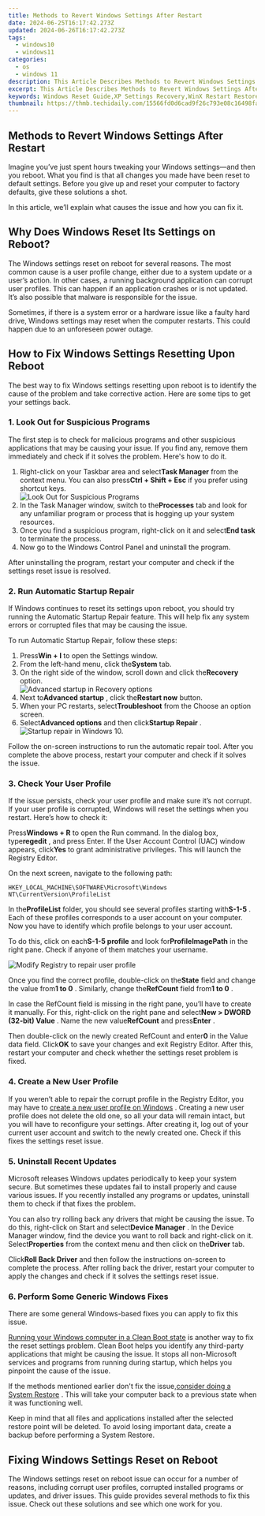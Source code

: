 ```yaml
---
title: Methods to Revert Windows Settings After Restart
date: 2024-06-25T16:17:42.273Z
updated: 2024-06-26T16:17:42.273Z
tags:
  - windows10
  - windows11
categories:
  - os
  - windows 11
description: This Article Describes Methods to Revert Windows Settings After Restart
excerpt: This Article Describes Methods to Revert Windows Settings After Restart
keywords: Windows Reset Guide,XP Settings Recovery,WinX Restart Restore,Safe Mode Fix Tools,System File Repair Win,Registry Tweaks Windows,Recovery Options Winx
thumbnail: https://thmb.techidaily.com/15566fd0d6cad9f26c793e08c16498fac2c5b48034aed23a907d05190328dc6a.png
---
```


## Methods to Revert Windows Settings After Restart

 Imagine you’ve just spent hours tweaking your Windows settings—and then you reboot. What you find is that all changes you made have been reset to default settings. Before you give up and reset your computer to factory defaults, give these solutions a shot.

 In this article, we’ll explain what causes the issue and how you can fix it.

## Why Does Windows Reset Its Settings on Reboot?

 The Windows settings reset on reboot for several reasons. The most common cause is a user profile change, either due to a system update or a user’s action. In other cases, a running background application can corrupt user profiles. This can happen if an application crashes or is not updated. It’s also possible that malware is responsible for the issue.

 Sometimes, if there is a system error or a hardware issue like a faulty hard drive, Windows settings may reset when the computer restarts. This could happen due to an unforeseen power outage.

## How to Fix Windows Settings Resetting Upon Reboot

 The best way to fix Windows settings resetting upon reboot is to identify the cause of the problem and take corrective action. Here are some tips to get your settings back.

### 1\. Look Out for Suspicious Programs

 The first step is to check for malicious programs and other suspicious applications that may be causing your issue. If you find any, remove them immediately and check if it solves the problem. Here's how to do it.

1. Right-click on your Taskbar area and select**Task Manager** from the context menu. You can also press**Ctrl + Shift + Esc** if you prefer using shortcut keys.  
![Look Out for Suspicious Programs](https://static1.makeuseofimages.com/wordpress/wp-content/uploads/2023/04/look-out-for-suspicious-programs.jpg)
2. In the Task Manager window, switch to the**Processes** tab and look for any unfamiliar program or process that is hogging up your system resources.
3. Once you find a suspicious program, right-click on it and select**End task** to terminate the process.
4. Now go to the Windows Control Panel and uninstall the program.

 After uninstalling the program, restart your computer and check if the settings reset issue is resolved.

### 2\. Run Automatic Startup Repair

 If Windows continues to reset its settings upon reboot, you should try running the Automatic Startup Repair feature. This will help fix any system errors or corrupted files that may be causing the issue.

To run Automatic Startup Repair, follow these steps:

1. Press**Win + I** to open the Settings window.
2. From the left-hand menu, click the**System** tab.
3. On the right side of the window, scroll down and click the**Recovery** option.  
![Advanced startup in Recovery options](https://static1.makeuseofimages.com/wordpress/wp-content/uploads/2023/04/advanced-startup-in-recovery-options.jpg)
4. Next to**Advanced startup** , click the**Restart now** button.
5. When your PC restarts, select**Troubleshoot** from the Choose an option screen.
6. Select**Advanced options** and then click**Startup Repair** .  
![Startup repair in Windows 10.](https://static1.makeuseofimages.com/wordpress/wp-content/uploads/2022/05/startup-repair-1.jpg)

 Follow the on-screen instructions to run the automatic repair tool. After you complete the above process, restart your computer and check if it solves the issue.

### 3\. Check Your User Profile

 If the issue persists, check your user profile and make sure it’s not corrupt. If your user profile is corrupted, Windows will reset the settings when you restart. Here’s how to check it:

 Press**Windows + R** to open the Run command. In the dialog box, type**regedit** , and press Enter. If the User Account Control (UAC) window appears, click**Yes** to grant administrative privileges. This will launch the Registry Editor.

On the next screen, navigate to the following path:

`HKEY_LOCAL_MACHINE\SOFTWARE\Microsoft\Windows NT\CurrentVersion\ProfileList`

 In the**ProfileList** folder, you should see several profiles starting with**S-1-5** . Each of these profiles corresponds to a user account on your computer. Now you have to identify which profile belongs to your user account.

 To do this, click on each**S-1-5 profile** and look for**ProfileImagePath** in the right pane. Check if anyone of them matches your username.

![Modify Registry to repair user profile](https://static1.makeuseofimages.com/wordpress/wp-content/uploads/2023/04/modify-registry-to-repair-user-profile.jpg)

 Once you find the correct profile, double-click on the**State** field and change the value from**1 to 0** . Similarly, change the**RefCount** field from**1 to 0** .

 In case the RefCount field is missing in the right pane, you’ll have to create it manually. For this, right-click on the right pane and select**New > DWORD (32-bit) Value** . Name the new value**RefCount** and press**Enter** .

 Then double-click on the newly created RefCount and enter**0** in the Value data field. Click**OK** to save your changes and exit Registry Editor. After this, restart your computer and check whether the settings reset problem is fixed.

### 4\. Create a New User Profile

 If you weren’t able to repair the corrupt profile in the Registry Editor, you may have to [create a new user profile on Windows](https://www.makeuseof.com/windows-11-create-local-user-account/) . Creating a new user profile does not delete the old one, so all your data will remain intact, but you will have to reconfigure your settings. After creating it, log out of your current user account and switch to the newly created one. Check if this fixes the settings reset issue.

### 5\. Uninstall Recent Updates

 Microsoft releases Windows updates periodically to keep your system secure. But sometimes these updates fail to install properly and cause various issues. If you recently installed any programs or updates, uninstall them to check if that fixes the problem.

 You can also try rolling back any drivers that might be causing the issue. To do this, right-click on Start and select**Device Manager** . In the Device Manager window, find the device you want to roll back and right-click on it. Select**Properties** from the context menu and then click on the**Driver** tab.

 Click**Roll Back Driver** and then follow the instructions on-screen to complete the process. After rolling back the driver, restart your computer to apply the changes and check if it solves the settings reset issue.

### 6\. Perform Some Generic Windows Fixes

 There are some general Windows-based fixes you can apply to fix this issue.

[Running your Windows computer in a Clean Boot state](https://www.makeuseof.com/clean-boot-windows-11/) is another way to fix the reset settings problem. Clean Boot helps you identify any third-party applications that might be causing the issue. It stops all non-Microsoft services and programs from running during startup, which helps you pinpoint the cause of the issue.

 If the methods mentioned earlier don't fix the issue,[consider doing a System Restore](https://www.makeuseof.com/windows-11-create-restore-point/) . This will take your computer back to a previous state when it was functioning well.

 Keep in mind that all files and applications installed after the selected restore point will be deleted. To avoid losing important data, create a backup before performing a System Restore.

## Fixing Windows Settings Reset on Reboot

 The Windows settings reset on reboot issue can occur for a number of reasons, including corrupt user profiles, corrupted installed programs or updates, and driver issues. This guide provides several methods to fix this issue. Check out these solutions and see which one work for you.


<ins class="adsbygoogle"
     style="display:block"
     data-ad-format="autorelaxed"
     data-ad-client="ca-pub-7571918770474297"
     data-ad-slot="1223367746"></ins>



<ins class="adsbygoogle"
     style="display:block"
     data-ad-client="ca-pub-7571918770474297"
     data-ad-slot="8358498916"
     data-ad-format="auto"
     data-full-width-responsive="true"></ins>


